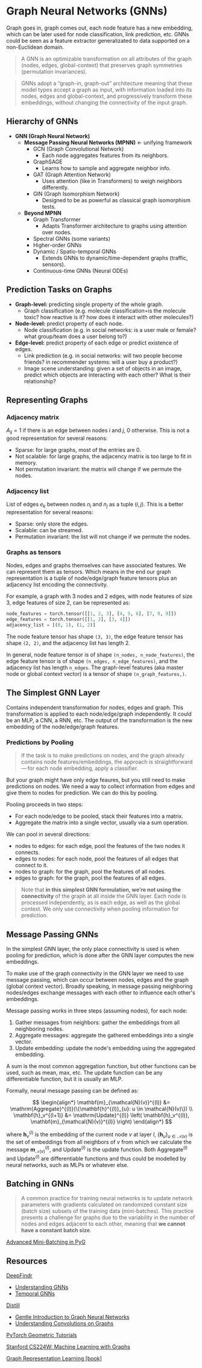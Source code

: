 # Graph Neural Networks (GNNs)

Graph goes in, graph comes out, each node feature has a new embedding, which can be later used for node classification, link prediction, etc. GNNs could be seen as a feature extractor generalizated to data supported on a non-Euclidean domain.

> A GNN is an optimizable transformation on all attributes of the graph (nodes, edges, global-context) that preserves graph symmetries (permutation invariances).

> GNNs adopt a “graph-in, graph-out” architecture meaning that these model types accept a graph as input, with information loaded into its nodes, edges and global-context, and progressively transform these embeddings, without changing the connectivity of the input graph.

## Hierarchy of GNNs

- **GNN (Graph Neural Network)**
  - **Message Passing Neural Networks (MPNN)** ← unifying framework
    - GCN (Graph Convolutional Network)
      - Each node aggregates features from its neighbors.
    - GraphSAGE
      - Learns how to sample and aggregate neighbor info.
    - GAT (Graph Attention Network)
      - Uses attention (like in Transformers) to weigh neighbors differently.
    - GIN (Graph Isomorphism Network)
      - Designed to be as powerful as classical graph isomorphism tests.
  - **Beyond MPNN**
    - Graph Transformer
      - Adapts Transformer architecture to graphs using attention over nodes.
    - Spectral GNNs (some variants)
    - Higher-order GNNs
    - Dynamic / Spatio-temporal GNNs
      - Extends GNNs to dynamic/time-dependent graphs (traffic, sensors).
    - Continuous-time GNNs (Neural ODEs)


## Prediction Tasks on Graphs

  - **Graph-level:** predicting single property of the whole graph.
    - Graph classification (e.g. molecule classification=is the molecule toxic? how reactive is it? how does it interact with other molecules?)
  - **Node-level:** predict property of each node.
    - Node classification (e.g. in social networks: is a user male or female? what group/team does a user belong to?)
  - **Edge-level:** predict property of each edge or predict existence of edges.
    - Link prediction (e.g. in social networks: will two people become friends? in recommender systems: will a user buy a product?)
    - Image scene understanding: given a set of objects in an image, predict which objects are interacting with each other? What is their relationship? 


## Representing Graphs

### Adjacency matrix
$A_{ij} = 1$ if there is an edge between nodes $i$ and $j$, 0 otherwise. This is not a good representation for several reasons:
  - Sparse: for large graphs, most of the entries are 0.
  - Not scalable: for large graphs, the adjacency matrix is too large to fit in memory.
  - Not permutation invariant: the matrix will change if we permute the nodes.

### Adjacency list
List of edges $e_k$ between nodes $n_i$ and $n_j$ as a tuple $(i, j)$. This is a better representation for several reasons:
  - Sparse: only store the edges.
  - Scalable: can be streamed.
  - Permutation invariant: the list will not change if we permute the nodes.

### Graphs as tensors
Nodes, edges and graphs themselves can have associated features. We can represent them as tensors. Which means in the end our graph representation is a tuple of node/edge/graph feature tensors plus an adjacency list encoding the connectivity.

For example, a graph with 3 nodes and 2 edges, with node features of size 3, edge features of size 2, can be represented as:

```python
node_features = torch.tensor([[1, 2, 3], [4, 5, 6], [7, 8, 9]])
edge_features = torch.tensor([[1, 2], [3, 4]])
adjacency_list = [(0, 1), (1, 2)]
```
The node feature tensor has shape `(3, 3)`, the edge feature tensor has shape `(2, 2)`, and the adjacency list has length 2.

In general, node feature tensor is of shape `(n_nodes, n_node_features)`, the edge feature tensor is of shape `(n_edges, n_edge_features)`, and the adjacency list has length `n_edges`. The graph-level features (aka master node or global context vector) is a tensor of shape `(n_graph_features,)`.


## The Simplest GNN Layer
Contains independent transformation for nodes, edges and graph. This transformation is applied to each node/edge/graph independently. It could be an MLP, a CNN, a RNN, etc. The output of the transformation is the new embedding of the node/edge/graph features.

### Predictions by Pooling
>If the task is to make predictions on nodes, and the graph already contains node features/embeddings, the approach is straightforward — for each node embedding, apply a classifier.

But your graph might have only edge feaures, but you still need to make predictions on nodes. We need a way to collect information from edges and give them to nodes for prediction. We can do this by pooling. 

Pooling proceeds in two steps:
  - For each node/edge to be pooled, stack their features into a matrix.
  - Aggregate the matrix into a single vector, usually via a sum operation.

We can pool in several directions:
  - nodes to edges: for each edge, pool the features of the two nodes it connects.
  - edges to nodes: for each node, pool the features of all edges that connect to it.
  - nodes to graph: for the graph, pool the features of all nodes.
  - edges to graph: for the graph, pool the features of all edges.

> Note that **in this simplest GNN formulation, we’re not using the connectivity** of the graph at all inside the GNN layer. Each node is processed independently, as is each edge, as well as the global context. We only use connectivity when pooling information for prediction.


## Message Passing GNNs
In the simplest GNN layer, the only place connectivity is used is when pooling for prediction, which is done after the GNN layer computes the new embeddings.

To make use of the graph connectivity in the GNN layer we need to use message passing, which can occur between nodes, edges and the graph (global context vector). Broadly speaking, in message passing neighboring nodes/edges exchange messages with each other to influence each other's embeddings.

Message passing works in three steps (assuming nodes), for each node:
  1. Gather messages from neighbors: gather the embeddings from all neighboring nodes.
  2. Aggregate messages: aggregate the gathered embeddings into a single vector.
  3. Update embedding: update the node's embedding using the aggregated embedding.

A sum is the most common aggregation function, but other functions can be used, such as mean, max, etc. The update function can be any differentiable function, but it is usually an MLP.

Formally, neural message passing can be defined as:

$$
\begin{align*}
\mathbf{m}_{\mathcal{N}(v)}^{(l)} &= \mathrm{Aggregate}^{(l)}(\{\mathbf{h}^{(l)}_{u}: u \in \mathcal{N}(v)\}) \\
\mathbf{h}_v^{(l+1)} &= \mathrm{Update}^{(l)} \left( \mathbf{h}_v^{(l)}, \mathbf{m}_{\mathcal{N}(v)}^{(l)} \right)
\end{align*}
$$

where $`\mathbf{h}_v^{(l)}`$ is the embedding of the current node $v$ at layer $l$, $`\{\mathbf{h}_{u}\}_{u \in \mathcal{N}(v)}`$ is the set of embeddings from all neighbors of $v$ from which we calculate the message $\mathbf{m}_{\mathcal{N}(v)}^{(l)}$, and $\mathrm{Update}^{(l)}$ is the update function. Both $\mathrm{Aggregate}^{(l)}$ and $\mathrm{Update}^{(l)}$ are differentiable functions and thus could be modelled by neural networks, such as MLPs or whatever else.


## Batching in GNNs
> A common practice for training neural networks is to update network parameters with gradients calculated on randomized constant size (batch size) subsets of the training data (mini-batches). This practice presents a challenge for graphs due to the variability in the number of nodes and edges adjacent to each other, meaning that **we cannot have a constant batch size**. 

[Advanced Mini-Batching in PyG](https://pytorch-geometric.readthedocs.io/en/latest/advanced/batching.html)


## Resources

[DeepFindr](https://deepfindr.github.io/videos/)
  - [Understanding GNNs](https://deepfindr.github.io/videos/gnns)
  - [Temporal GNNs](https://deepfindr.github.io/videos/stgnn)

[Distill](https://distill.pub/)
  - [Gentle Introduction to Graph Neural Networks](https://distill.pub/2021/gnn-intro/)
  - [Understanding Convolutions on Graphs](https://distill.pub/2021/understanding-gnns/)

[PyTorch Geometric Tutorials](https://pytorch-geometric.readthedocs.io/en/latest/get_started/colabs.html)

[Stanford CS224W: Machine Learning with Graphs](https://web.stanford.edu/class/cs224w/)

[Graph Representation Learning [book]](https://www.cs.mcgill.ca/~wlh/grl_book/files/GRL_Book.pdf)